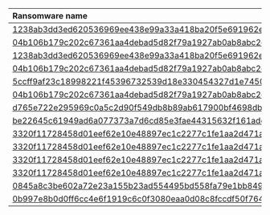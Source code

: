 | Ransomware name                     | Sample                                                                              |
|:------------------------------------|:------------------------------------------------------------------------------------|
| [1238ab3dd3ed620536969ee438e99a33a418ba20f5e691962ed07904e075b2a4.exe](bazaar-2023-06/1238ab3dd3ed620536969ee438e99a33a418ba20f5e691962ed07904e075b2a4.exe) |
| [04b106b179c202c67361aa4debad5d82f79a1927ab0ab8abc2ef350d18894b08.exe](bazaar-2023-06/04b106b179c202c67361aa4debad5d82f79a1927ab0ab8abc2ef350d18894b08.exe) |
| [1238ab3dd3ed620536969ee438e99a33a418ba20f5e691962ed07904e075b2a4.exe](bazaar-2023-06/1238ab3dd3ed620536969ee438e99a33a418ba20f5e691962ed07904e075b2a4.exe) |
| [04b106b179c202c67361aa4debad5d82f79a1927ab0ab8abc2ef350d18894b08.exe](bazaar-2023-06/04b106b179c202c67361aa4debad5d82f79a1927ab0ab8abc2ef350d18894b08.exe) |
| [5ccff9af23c18998221f45396732539d18e330454327d1e7450095c682d8c552.exe](bazaar-2023-06/5ccff9af23c18998221f45396732539d18e330454327d1e7450095c682d8c552.exe) |
| [04b106b179c202c67361aa4debad5d82f79a1927ab0ab8abc2ef350d18894b08.exe](bazaar-2023-06/04b106b179c202c67361aa4debad5d82f79a1927ab0ab8abc2ef350d18894b08.exe) |
| [d765e722e295969c0a5c2d90f549db8b89ab617900bf4698db41c7cdad993bb9.exe](bazaar-2023-06/d765e722e295969c0a5c2d90f549db8b89ab617900bf4698db41c7cdad993bb9.exe) |
| [be22645c61949ad6a077373a7d6cd85e3fae44315632f161adc4c99d5a8e6844.exe](bazaar-2023-06/be22645c61949ad6a077373a7d6cd85e3fae44315632f161adc4c99d5a8e6844.exe) |
| [3320f11728458d01eef62e10e48897ec1c2277c1fe1aa2d471a16b4dccfc1207.exe](bazaar-2023-06/3320f11728458d01eef62e10e48897ec1c2277c1fe1aa2d471a16b4dccfc1207.exe) |
| [3320f11728458d01eef62e10e48897ec1c2277c1fe1aa2d471a16b4dccfc1207.exe](bazaar-2023-06/3320f11728458d01eef62e10e48897ec1c2277c1fe1aa2d471a16b4dccfc1207.exe) |
| [3320f11728458d01eef62e10e48897ec1c2277c1fe1aa2d471a16b4dccfc1207.exe](bazaar-2023-06/3320f11728458d01eef62e10e48897ec1c2277c1fe1aa2d471a16b4dccfc1207.exe) |
| [3320f11728458d01eef62e10e48897ec1c2277c1fe1aa2d471a16b4dccfc1207.exe](bazaar-2023-06/3320f11728458d01eef62e10e48897ec1c2277c1fe1aa2d471a16b4dccfc1207.exe) |
| [0845a8c3be602a72e23a155b23ad554495bd558fa79e1bb849aa75f79d069194.exe](bazaar-2023-06/0845a8c3be602a72e23a155b23ad554495bd558fa79e1bb849aa75f79d069194.exe) |
| [0b997e8b0d0ff6cc4e6f1919c6c0f3080eaa0d08c8fccdf50f7648bf05cca446.exe](bazaar-2023-06/0b997e8b0d0ff6cc4e6f1919c6c0f3080eaa0d08c8fccdf50f7648bf05cca446.exe) |
